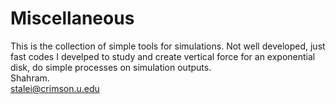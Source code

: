 # Miscellaneous
This is the collection of simple tools for simulations. Not well developed, just fast codes
I develped to study and create vertical force for an exponential disk, do simple processes on simulation outputs.
<br>Shahram.
<br> stalei@crimson.u.edu
